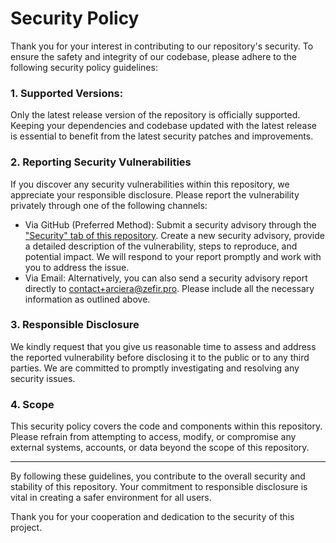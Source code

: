 # Security Policy

Thank you for your interest in contributing to our repository's security. To ensure the safety and integrity of our codebase, please adhere to the following security policy guidelines:

### 1. Supported Versions:

Only the latest release version of the repository is officially supported. Keeping your dependencies and codebase updated with the latest release is essential to benefit from the latest security patches and improvements.

### 2. Reporting Security Vulnerabilities

If you discover any security vulnerabilities within this repository, we appreciate your responsible disclosure. Please report the vulnerability privately through one of the following channels:

- Via GitHub (Preferred Method): Submit a security advisory through the ["Security" tab of this repository](https://github.com/arciera/server/security). Create a new security advisory, provide a detailed description of the vulnerability, steps to reproduce, and potential impact. We will respond to your report promptly and work with you to address the issue.
- Via Email: Alternatively, you can also send a security advisory report directly to contact+arciera@zefir.pro. Please include all the necessary information as outlined above.

### 3. Responsible Disclosure

We kindly request that you give us reasonable time to assess and address the reported vulnerability before disclosing it to the public or to any third parties. We are committed to promptly investigating and resolving any security issues.

### 4. Scope

This security policy covers the code and components within this repository. Please refrain from attempting to access, modify, or compromise any external systems, accounts, or data beyond the scope of this repository.

 ---

By following these guidelines, you contribute to the overall security and stability of this repository. Your commitment to responsible disclosure is vital in creating a safer environment for all users.

Thank you for your cooperation and dedication to the security of this project.
